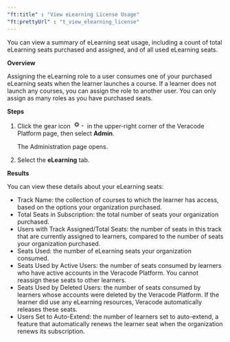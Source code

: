 ```yaml
---
"ft:title" : "View eLearning License Usage"
"ft:prettyUrl" : "t_view_elearning_license"
---
```


You can view a summary of eLearning seat usage, including a count of total eLearning seats purchased and assigned, and of all used eLearning seats.

<p font-size="13pt"><b>Overview</b></p>

Assigning the eLearning role to a user consumes one of your purchased eLearning seats when the learner launches a course. If a learner does not launch any courses, you can assign the role to another user. You can only assign as many roles as you have purchased seats.

<p font-size="13pt"><b>Steps</b></p>

1.  Click the gear icon ![](../images/gear_icon.png) in the upper-right corner of the Veracode Platform page, then select **Admin**.

    The Administration page opens.

2.  Select the **eLearning** tab.

<p font-size="13pt"><b>Results</b></p>

You can view these details about your eLearning seats:

- Track Name: the collection of courses to which the learner has access, based on the options your organization purchased.
- Total Seats in Subscription: the total number of seats your organization purchased.
- Users with Track Assigned/Total Seats: the number of seats in this track that are currently assigned to learners, compared to the number of seats your organization purchased.
- Seats Used: the number of eLearning seats your organization consumed.
- Seats Used by Active Users: the number of seats consumed by learners who have active accounts in the Veracode Platform. You cannot reassign these seats to other learners.
- Seats Used by Deleted Users: the number of seats consumed by learners whose accounts were deleted by the Veracode Platform. If the learner did use any eLearning resources, Veracode automatically releases these seats.
- Users Set to Auto-Extend: the number of learners set to auto-extend, a feature that automatically renews the learner seat when the organization renews its subscription.
